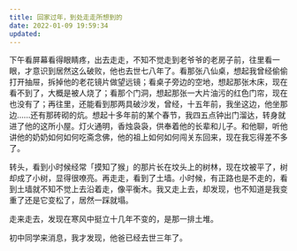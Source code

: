 ```yaml
---
title: 回家过年，到处走走所想到的
date: 2022-01-09 19:59:34
updated:
---
```


下午看屏幕看得眼睛疼，出去走走，不知不觉走到老爷爷的老房子前，往里看一眼，才意识到居然这么破败，他也去世七八年了。看那张八仙桌，想起我曾经偷偷打开抽屉，拆掉他的老花镜片做望远镜；看桌子旁边的空地，想起那张木床，现在看不到了，大概是被人烧了；看那个门洞，想起那张一大片油污的红色门帘，现在也没有了；再往里，还能看到那两具破沙发，曾经，十五年前，我坐这边，他坐那边......还有那砖砌的炕。想起十多年前的某个春节，我四五点钟出门溜达，转身就进了他的这所小屋。灯火通明，香烛袅袅，供奉着他的长辈和儿子。和他聊，听他讲他的奶奶如何如何吃斋念佛，他的祖上如何如何闯关东回来，现在我忘得差不多了。

转头，看到小时候经常「摸知了猴」的那片长在坟头上的树林，现在坟被平了，树却成了小树，显得很嘹亮。再走走，看到了土墙。小时候，有正路也是不走的，看到土墙就不知不觉上去沿着走，像平衡木。我又走上去，却发现，也不知道是我变重了还是它变松了，居然一踩就塌。

走来走去，发现在寒风中挺立十几年不变的，是那一排土堆。

初中同学来消息，我才发现，他爸已经去世三年了。
